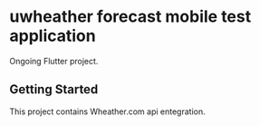 # uwheather forecast mobile test application

Ongoing Flutter project.

## Getting Started

This project contains Wheather.com api entegration.
